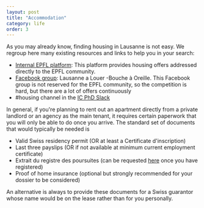 ```yaml
---
layout: post
title: "Accommodation"
category: life
order: 3
---
```


As you may already know, finding housing in Lausanne is not easy. We regroup here many existing resources and links to help you in your search:

* [Internal EPFL platform](http://logement.epfl.ch/PhD): This platform provides housing offers addressed directly to the EPFL community.
* [Facebook group](https://www.facebook.com/groups/330486193693264/): Lausanne a Louer -Bouche à Oreille. This Facebook group is not reserved for the EPFL community, so the competition is hard, but there are a lot of offers continuously
* #housing channel in the [IC PhD Slack](http://tinyurl.com/ic-phd-slack)

In general, if you're planning to rent out an apartment directly from a private landlord or an agency as the main tenant, it requires certain paperwork that you will only be able to do once you arrive. The standard set of documents that would typically be needed is

* Valid Swiss residency permit (OR at least a Certificate d'inscription)
* Last three payslips (OR if not available at minimum current employment certificate)
* Extrait du registre des poursuites (can be requested [here](https://www.vd.ch/prestation-detail/prestation/demander-un-extrait-du-registre-des-poursuites-pour-soi-meme/?tx_vdprestations_pi4%5Bcontroller%5D=Prestation&tx_vdprestations_pi4%5Baction%5D=show&cHash=fa375835ef87030e235f9b5d7cd01b2f) once you have registered)
* Proof of home insurance (optional but strongly recommended for your dossier to be considered)

An alternative is always to provide these documents for a Swiss guarantor whose name would be on the lease rather than for you personally.

